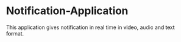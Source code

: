 # Notification-Application
This application gives notification in real time in video, audio and text format.
